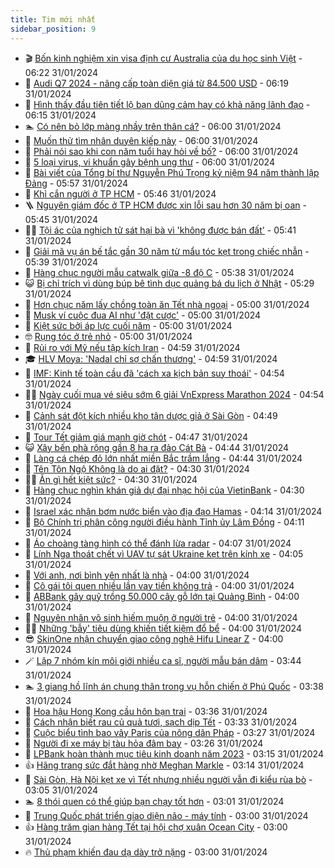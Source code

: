 ```yaml
---
title: Tim mới nhất
sidebar_position: 9
---
```


<!-- vnexpress-tin-moi-nhat:START -->
- 🎬 [Bốn kinh nghiệm xin visa định cư Australia của du học sinh Việt](https://vnexpress.net/bon-kinh-nghiem-xin-visa-dinh-cu-australia-cua-du-hoc-sinh-viet-4705131.html) - 06:22 31/01/2024
- 🐎 [Audi Q7 2024 - nâng cấp toàn diện giá từ 84.500 USD](https://vnexpress.net/audi-q7-2024-nang-cap-toan-dien-gia-tu-84-500-usd-4706979.html) - 06:19 31/01/2024
- 🦍 [Hình thấy đầu tiên tiết lộ bạn dũng cảm hay có khả năng lãnh đạo](https://vnexpress.net/hinh-thay-dau-tien-tiet-lo-ban-dung-cam-hay-co-kha-nang-lanh-dao-4706784.html) - 06:15 31/01/2024
- 🏊 [Có nên bỏ lớp màng nhầy trên thân cá?](https://vnexpress.net/co-nen-bo-lop-mang-nhay-tren-than-ca-4703636.html) - 06:00 31/01/2024
- 🎊 [Muốn thử tìm nhân duyên kiếp này](https://vnexpress.net/muon-thu-tim-nhan-duyen-kiep-nay-4707057.html) - 06:00 31/01/2024
- 🎃 [Phải nói sao khi con năm tuổi hay hỏi về bố?](https://vnexpress.net/phai-noi-sao-khi-con-nam-tuoi-hay-hoi-ve-bo-4707034.html) - 06:00 31/01/2024
- 🧰 [5 loại virus, vi khuẩn gây bệnh ung thư](https://vnexpress.net/5-loai-virus-vi-khuan-gay-benh-ung-thu-4707132.html) - 06:00 31/01/2024
- 🔭 [Bài viết của Tổng bí thư Nguyễn Phú Trọng kỷ niệm 94 năm thành lập Đảng](https://vnexpress.net/bai-viet-cua-tong-bi-thu-nguyen-phu-trong-ky-niem-94-nam-thanh-lap-dang-4707203.html) - 05:57 31/01/2024
- 🫶 [Khỉ cắn người ở TP HCM](https://vnexpress.net/khi-can-nguoi-o-tp-hcm-4707212.html) - 05:46 31/01/2024
- 🪜 [Nguyên giám đốc ở TP HCM được xin lỗi sau hơn 30 năm bị oan](https://vnexpress.net/nguyen-giam-doc-o-tp-hcm-duoc-xin-loi-sau-hon-30-nam-bi-oan-4707208.html) - 05:45 31/01/2024
- 👨‍🏫 [Tội ác của nghịch tử sát hại bà vì &#39;không được bán đất&#39;](https://vnexpress.net/toi-ac-cua-nghich-tu-sat-hai-ba-vi-khong-duoc-ban-dat-4707105.html) - 05:41 31/01/2024
- 🎊 [Giải mã vụ án bế tắc gần 30 năm từ mẩu tóc kẹt trong chiếc nhẫn](https://vnexpress.net/giai-ma-vu-an-be-tac-gan-30-nam-tu-mau-toc-ket-trong-chiec-nhan-4707163.html) - 05:39 31/01/2024
- 🎊 [Hàng chục người mẫu catwalk giữa -8 độ C](https://vnexpress.net/hang-chuc-nguoi-mau-catwalk-giua-8-do-c-4707079.html) - 05:38 31/01/2024
- 😺 [Bị chỉ trích vì dùng búp bê tình dục quảng bá du lịch ở Nhật](https://vnexpress.net/bi-chi-trich-vi-dung-bup-be-tinh-duc-quang-ba-du-lich-o-nhat-4707122.html) - 05:29 31/01/2024
- 🐘 [Hơn chục năm lấy chồng toàn ăn Tết nhà ngoại](https://vnexpress.net/hon-chuc-nam-lay-chong-toan-an-tet-nha-ngoai-4707062.html) - 05:00 31/01/2024
- 🌁 [Musk ví cuộc đua AI như &#39;đặt cược&#39;](https://vnexpress.net/musk-vi-cuoc-dua-ai-nhu-dat-cuoc-4706992.html) - 05:00 31/01/2024
- 🐲 [Kiệt sức bởi áp lực cuối năm](https://vnexpress.net/kiet-suc-boi-ap-luc-cuoi-nam-4707176.html) - 05:00 31/01/2024
- 🤓 [Rụng tóc ở trẻ nhỏ](https://vnexpress.net/rung-toc-o-tre-nho-4707100.html) - 05:00 31/01/2024
- 💪 [Rủi ro với Mỹ nếu tập kích Iran](https://vnexpress.net/rui-ro-voi-my-neu-tap-kich-iran-4707030.html) - 04:59 31/01/2024
- 🎓 [HLV Moya: &#39;Nadal chỉ sợ chấn thương&#39;](https://vnexpress.net/hlv-moya-nadal-chi-so-chan-thuong-4707148.html) - 04:59 31/01/2024
- 🫣 [IMF: Kinh tế toàn cầu đã &#39;cách xa kịch bản suy thoái&#39;](https://vnexpress.net/imf-kinh-te-toan-cau-da-cach-xa-kich-ban-suy-thoai-4707181.html) - 04:54 31/01/2024
- 🧑‍💻 [Ngày cuối mua vé siêu sớm 6 giải VnExpress Marathon 2024](https://vnexpress.net/ngay-cuoi-mua-ve-sieu-som-6-giai-vnexpress-marathon-2024-4706642.html) - 04:54 31/01/2024
- 🐲 [Cảnh sát đột kích nhiều kho tân dược giả ở Sài Gòn](https://vnexpress.net/canh-sat-dot-kich-nhieu-kho-tan-duoc-gia-o-sai-gon-4707133.html) - 04:49 31/01/2024
- 🌝 [Tour Tết giảm giá mạnh giờ chót](https://vnexpress.net/tour-tet-giam-gia-manh-gio-chot-4706985.html) - 04:47 31/01/2024
- 😺 [Xây bến phà rộng gần 8 ha ra đảo Cát Bà](https://vnexpress.net/xay-ben-pha-rong-gan-8-ha-ra-dao-cat-ba-4707152.html) - 04:44 31/01/2024
- 🐎 [Làng cá chép đỏ lớn nhất miền Bắc trầm lắng](https://vnexpress.net/lang-ca-chep-do-lon-nhat-mien-bac-tram-lang-4707154.html) - 04:44 31/01/2024
- 🎡 [Tên Tôn Ngộ Không là do ai đặt?](https://vnexpress.net/ten-ton-ngo-khong-la-do-ai-dat-4706733.html) - 04:30 31/01/2024
- 👨‍🏫 [Ăn gì hết kiệt sức?](https://vnexpress.net/an-gi-het-kiet-suc-4707098.html) - 04:30 31/01/2024
- 🦆 [Hàng chục nghìn khán giả dự đại nhạc hội của VietinBank](https://vnexpress.net/hang-chuc-nghin-khan-gia-du-dai-nhac-hoi-cua-vietinbank-4707081.html) - 04:30 31/01/2024
- 🚦 [Israel xác nhận bơm nước biển vào địa đạo Hamas](https://vnexpress.net/israel-xac-nhan-bom-nuoc-bien-vao-dia-dao-hamas-4707115.html) - 04:14 31/01/2024
- 💫 [Bộ Chính trị phân công người điều hành Tỉnh ủy Lâm Đồng](https://vnexpress.net/bo-chinh-tri-phan-cong-nguoi-dieu-hanh-tinh-uy-lam-dong-4707159.html) - 04:11 31/01/2024
- 🎉 [Áo choàng tàng hình có thể đánh lừa radar](https://vnexpress.net/ao-choang-tang-hinh-co-the-danh-lua-radar-4707017.html) - 04:07 31/01/2024
- 🌋 [Lính Nga thoát chết vì UAV tự sát Ukraine kẹt trên kính xe](https://vnexpress.net/linh-nga-thoat-chet-vi-uav-tu-sat-ukraine-ket-tren-kinh-xe-4707071.html) - 04:05 31/01/2024
- 🤖 [Với anh, nơi bình yên nhất là nhà](https://vnexpress.net/voi-anh-noi-binh-yen-nhat-la-nha-4707055.html) - 04:00 31/01/2024
- 🦏 [Cô gái tôi quen nhiều lần vay tiền không trả](https://vnexpress.net/co-gai-toi-quen-nhieu-lan-vay-tien-khong-tra-4707037.html) - 04:00 31/01/2024
- 🦩 [ABBank gây quỹ trồng 50.000 cây gỗ lớn tại Quảng Bình](https://vnexpress.net/abbank-gay-quy-trong-50-000-cay-go-lon-tai-quang-binh-4707140.html) - 04:00 31/01/2024
- 👺 [Nguyên nhân vô sinh hiếm muộn ở người trẻ](https://vnexpress.net/nguyen-nhan-vo-sinh-hiem-muon-o-nguoi-tre-4707093.html) - 04:00 31/01/2024
- 🧑‍🏫 [Những &#39;bẫy&#39; tiêu dùng khiến tiết kiệm đổ bể](https://vnexpress.net/nhung-bay-tieu-dung-khien-tiet-kiem-do-be-4706572.html) - 04:00 31/01/2024
- 😎 [SkinOne nhận chuyển giao công nghệ Hifu Linear Z](https://vnexpress.net/skinone-nhan-chuyen-giao-cong-nghe-hifu-linear-z-4706379.html) - 04:00 31/01/2024
- 🪄 [Lập 7 nhóm kín môi giới nhiều ca sĩ, người mẫu bán dâm](https://vnexpress.net/lap-7-nhom-kin-dieu-hanh-nhieu-ca-si-nguoi-mau-ban-dam-4707117.html) - 03:44 31/01/2024
- 🏊 [3 giang hồ lĩnh án chung thân trong vụ hỗn chiến ở Phú Quốc](https://vnexpress.net/3-giang-ho-linh-an-chung-than-trong-vu-hon-chien-o-phu-quoc-4707134.html) - 03:38 31/01/2024
- 💃 [Hoa hậu Hong Kong cầu hôn bạn trai](https://vnexpress.net/hoa-hau-hong-kong-cau-hon-ban-trai-4707104.html) - 03:36 31/01/2024
- 🦆 [Cách nhận biết rau củ quả tươi, sạch dịp Tết](https://vnexpress.net/cach-nhan-biet-rau-cu-qua-tuoi-sach-dip-tet-4707120.html) - 03:33 31/01/2024
- 🎊 [Cuộc biểu tình bao vây Paris của nông dân Pháp](https://vnexpress.net/cuoc-bieu-tinh-bao-vay-paris-cua-nong-dan-phap-4707063.html) - 03:27 31/01/2024
- 👺 [Người đi xe máy bị tàu hỏa đâm bay](https://vnexpress.net/nguoi-di-xe-may-bi-tau-hoa-dam-bay-4707082.html) - 03:26 31/01/2024
- 🎡 [LPBank hoàn thành mục tiêu kinh doanh năm 2023](https://vnexpress.net/lpbank-hoan-thanh-muc-tieu-kinh-doanh-nam-2023-4707074.html) - 03:15 31/01/2024
- 👍 [Hãng trang sức đắt hàng nhờ Meghan Markle](https://vnexpress.net/hang-trang-suc-dat-hang-nho-meghan-markle-4707092.html) - 03:14 31/01/2024
- 🐎 [Sài Gòn, Hà Nội kẹt xe vì Tết nhưng nhiều người vẫn đi kiểu rùa bò](https://vnexpress.net/sai-gon-ha-noi-ket-xe-vi-tet-nhung-nhieu-nguoi-van-di-kieu-rua-bo-4707108.html) - 03:05 31/01/2024
- 🏊 [8 thói quen có thể giúp bạn chạy tốt hơn](https://vnexpress.net/8-thoi-quen-co-the-giup-ban-chay-tot-hon-4706923.html) - 03:01 31/01/2024
- 🦩 [Trung Quốc phát triển giao diện não - máy tính](https://vnexpress.net/trung-quoc-phat-trien-giao-dien-nao-may-tinh-4706982.html) - 03:00 31/01/2024
- 👍 [Hàng trăm gian hàng Tết tại hội chợ xuân Ocean City](https://vnexpress.net/hang-tram-gian-hang-tet-tai-hoi-cho-xuan-ocean-city-4707068.html) - 03:00 31/01/2024
- 🔥 [Thủ phạm khiến đau dạ dày trở nặng](https://vnexpress.net/thu-pham-khien-dau-da-day-tro-nang-4707053.html) - 03:00 31/01/2024<!-- vnexpress-tin-moi-nhat:END -->
